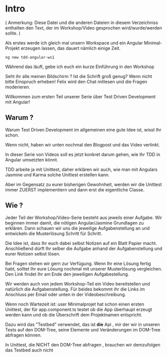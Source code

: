 # Intro
( Anmerkung: Diese Datei und die anderen Dateien in diesem Verzeichniss enthalten den Text,  der im Workshop/Video  gesprochen wird/wurde/werden sollte. )

Als erstes werde ich gleich mal unsern Workspace und ein Angular Minimal-Projekt erzeugen lassen, das dauert nämlich einige Zeit.


`ng new tdd-angular-ws1`

Während das läuft, gebe ich euch ein kurze Einführung in den Workshop

Seht ihr alle meinen Bildschirm ? 
Ist die Schrift groß genug?
Wenn nicht bitte Einspruch erheben!
Felix wird den Chat mitlesen und die Fragen moderieren.



Willkommen zum ersten Teil unserer Serie über Test Driven Development mit Angular! 

## Warum ?
Warum Test Driven Development im allgemeinen eine gute Idee ist, wisst Ihr schon. 

Wenn nicht, haben wir unten nochmal den Blogpost  und das Video verlinkt.

In dieser Serie von Videos soll es jetzt konkret darum gehen, wie Ihr TDD in Angular umsetzten könnt.

TDD arbeite ja mit Unittest, daher erklären wir auch, wie man mit Angulars Jasmine und Karma solche Unittest erstellen kann.

Aber im Gegensatz zu eurer bisherigen Gewohnheit, werden wir die Unittest immer ZUERST implementiern und dann erst die eigentliche Classe.
## Wie ?
Jeder Teil der Workshop/Video-Serie besteht  aus jeweils einer Aufgabe. Wir beginnen immer damit, die nötigen Angular/Jasmine Grundlagen zu erklären. Dann schauen wir uns die jeweilige Aufgabenstellung an und entwickeln  die Musterlösung Schritt für Schritt.

Die Idee ist, dass Ihr euch dabei selbst Notizen auf ein Blatt Papier macht. Anschließend dürft Ihr selber die Aufgabe anhand der Aufgabenstellung und eurer Notizen selbst lösen.

Bei Fragen stehen wir gern zur Verfügung. Wenn Ihr eine Lösung fertig habt, solltet Ihr eure Lösung nochmal mit unserer Musterlösung vergleichen. Den Link findet Ihr am Ende den jeweiligen Aufgabestellung.

Wir werden auch von jedem Workshop-Teil ein Video bereitstellen und natürlich die Aufgabenstellung. Für beides bekommt ihr die Links im Anschluss per Email oder unten in der Videobeschreibung.

Wenn noch Wartezeit ist:
user Minimalprojet hat schon einen ersten Unittest, der für  app.component.ts testet ob die App überhaupt erzeugt werden kann und ob die Überschrift dem Projektnamen entspricht.

Dazu wird das "Testbed" verwendet, das ist **die** Api , mir der wir in unseren Tests auf den DOM-Tree, seine Elemente und Veränderungen im DOM-Tree abfragen können. 

In Unittest, die NICHT den DOM-Tree abfragen , brauchen wir demzufolgen das Testbed auch nicht





